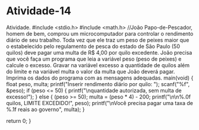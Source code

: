 # Atividade-14
Atividade.
#include <stdio.h>
#include <math.h>
//João Papo-de-Pescador, homem de bem, comprou um microcomputador para controlar o rendimento diário de seu trabalho. Toda vez que ele traz um peso de peixes maior que o estabelecido pelo regulamento de pesca do estado de São Paulo (50 quilos) deve pagar uma multa de R$ 4,00 por quilo excedente. João precisa que você faça um programa que leia a variável peso (peso de peixes) e calcule o excesso. Gravar na variável excesso a quantidade de quilos além do limite e na variável multa o valor da multa que João deverá pagar. Imprima os dados do programa com as mensagens adequadas.
main(void) {
float peso, multa;
  printf("Inserir rendimento diário por quilo: ");
  scanf("%f", &peso);
        if (peso <= 50) {
        printf("\nquantidade autorizada, sem multa de excesso!");
          }
        else { (peso >= 50); 
          multa = (peso * 4) - 200;
        printf("\n\n%.0f quilos, LIMITE EXCEDIDO!", peso);
        printf("\nVocê precisa pagar uma taxa de %.1f reais ao governo", multa);
          }

  return 0;
}
